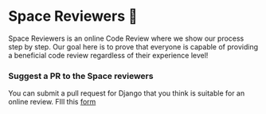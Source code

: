 # Space Reviewers 👾
Space Reviewers is an online Code Review where we show our process step by step.
Our goal here is to prove that everyone is capable of providing a beneficial code review regardless of their experience level!

### Suggest a PR to the Space reviewers
You can submit a pull request for Django that you think is suitable for an online review.
FIll this [form](https://docs.google.com/forms/d/1ZvNXMbQIv7Z-7Djk1jDM5wZSQe88cLpR8GBxyYXx4TA/prefill)